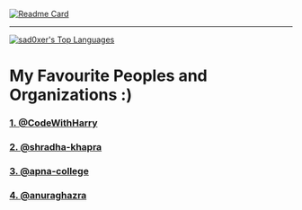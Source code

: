 <!-- Readme Card -->
[![Readme Card](https://github-readme-stats.vercel.app/api/pin/?username=sad0xer&repo=EASY-TO-C0DE&theme=flag-india&border_radius=0.0)](https://github.com/sad0xer/EASY-TO-C0DE)
<br><hr>

<!-- Language Card -->
[![sad0xer's Top Languages](https://github-readme-stats-sad0xer.vercel.app/api/top-langs/?username=sad0xer&layout=compact&theme=github_dark&langs_count=10&hide_border=true&border_radius=30.0&title_color=ffffff&hide_title=false&bg_color=000000)](https://github.com/SAD0XER)
  <!--&theme=tokyonight-->

<!-- This is the optional Readme card in the forrmat of image-->
<!-- <a href="https://github.com/SAD0XER/EASY-TO-C0DE">
  <img align="center" src="https://github-readme-stats.vercel.app/api/pin/?username=sad0xer&repo=EASY-TO-C0DE&theme=vision-friendly-dark" />
</a> -->


# My Favourite Peoples and Organizations :)
<p>
<h3><a href="https://github.com/CodeWithHarry">1.  @CodeWithHarry</a></h3>

<h3><a href="https://github.com/shradha-khapra">2.  @shradha-khapra</a></h3>

<h3><a href="https://github.com/apna-college">3.  @apna-college</a></h3>

<h3><a href="https://github.com/anuraghazra">4.  @anuraghazra</a></h3>
</p>
